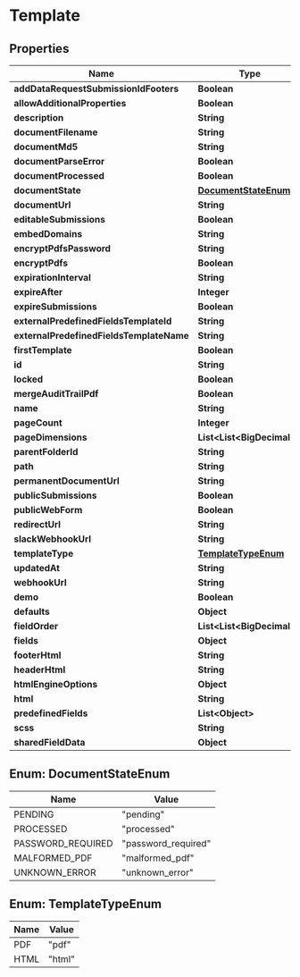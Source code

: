 

# Template


## Properties

| Name | Type | Description | Notes |
|------------ | ------------- | ------------- | -------------|
|**addDataRequestSubmissionIdFooters** | **Boolean** |  |  |
|**allowAdditionalProperties** | **Boolean** |  |  |
|**description** | **String** |  |  |
|**documentFilename** | **String** |  |  |
|**documentMd5** | **String** |  |  |
|**documentParseError** | **Boolean** |  |  |
|**documentProcessed** | **Boolean** |  |  |
|**documentState** | [**DocumentStateEnum**](#DocumentStateEnum) |  |  |
|**documentUrl** | **String** |  |  |
|**editableSubmissions** | **Boolean** |  |  |
|**embedDomains** | **String** |  |  |
|**encryptPdfsPassword** | **String** |  |  |
|**encryptPdfs** | **Boolean** |  |  |
|**expirationInterval** | **String** |  |  |
|**expireAfter** | **Integer** |  |  |
|**expireSubmissions** | **Boolean** |  |  |
|**externalPredefinedFieldsTemplateId** | **String** |  |  |
|**externalPredefinedFieldsTemplateName** | **String** |  |  |
|**firstTemplate** | **Boolean** |  |  |
|**id** | **String** |  |  |
|**locked** | **Boolean** |  |  |
|**mergeAuditTrailPdf** | **Boolean** |  |  |
|**name** | **String** |  |  |
|**pageCount** | **Integer** |  |  |
|**pageDimensions** | **List&lt;List&lt;BigDecimal&gt;&gt;** |  |  |
|**parentFolderId** | **String** |  |  |
|**path** | **String** |  |  |
|**permanentDocumentUrl** | **String** |  |  |
|**publicSubmissions** | **Boolean** |  |  |
|**publicWebForm** | **Boolean** |  |  |
|**redirectUrl** | **String** |  |  |
|**slackWebhookUrl** | **String** |  |  |
|**templateType** | [**TemplateTypeEnum**](#TemplateTypeEnum) |  |  |
|**updatedAt** | **String** |  |  |
|**webhookUrl** | **String** |  |  |
|**demo** | **Boolean** |  |  |
|**defaults** | **Object** |  |  |
|**fieldOrder** | **List&lt;List&lt;BigDecimal&gt;&gt;** |  |  |
|**fields** | **Object** |  |  |
|**footerHtml** | **String** |  |  |
|**headerHtml** | **String** |  |  |
|**htmlEngineOptions** | **Object** |  |  |
|**html** | **String** |  |  |
|**predefinedFields** | **List&lt;Object&gt;** |  |  |
|**scss** | **String** |  |  |
|**sharedFieldData** | **Object** |  |  |



## Enum: DocumentStateEnum

| Name | Value |
|---- | -----|
| PENDING | &quot;pending&quot; |
| PROCESSED | &quot;processed&quot; |
| PASSWORD_REQUIRED | &quot;password_required&quot; |
| MALFORMED_PDF | &quot;malformed_pdf&quot; |
| UNKNOWN_ERROR | &quot;unknown_error&quot; |



## Enum: TemplateTypeEnum

| Name | Value |
|---- | -----|
| PDF | &quot;pdf&quot; |
| HTML | &quot;html&quot; |



